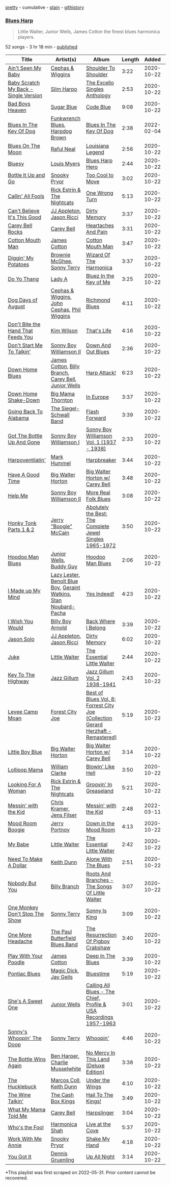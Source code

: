 [pretty](/playlists/pretty/37i9dQZF1DWVKE4YNKbqtI.md) - cumulative - [plain](/playlists/plain/37i9dQZF1DWVKE4YNKbqtI) - [githistory](https://github.githistory.xyz/mackorone/spotify-playlist-archive/blob/main/playlists/plain/37i9dQZF1DWVKE4YNKbqtI)

### [Blues Harp](https://open.spotify.com/playlist/37i9dQZF1DWVKE4YNKbqtI)

> Little Walter, Junior Wells, James Cotton the finest blues harmonica players.

52 songs - 3 hr 18 min - [published](https://open.spotify.com/playlist/4kNNQVrlqV3Y0E9htm7KB4)

| Title | Artist(s) | Album | Length | Added | Removed |
|---|---|---|---|---|---|
| [Ain't Seen My Baby](https://open.spotify.com/track/5r1gF2DneZC8pBL86SDarK) | [Cephas & Wiggins](https://open.spotify.com/artist/40MbAfRt1y7QdeGSkSp4pF) | [Shoulder To Shoulder](https://open.spotify.com/album/6mHbgI7rA71VIDAgy2z1YV) | 3:22 | 2020-10-22 |  |
| [Baby Scratch My Back \- Single Version](https://open.spotify.com/track/4BbLz6pVP5oXl2plR7HLMZ) | [Slim Harpo](https://open.spotify.com/artist/36hwOoNPgnsKnhoMBYpJrJ) | [The Excello Singles Anthology](https://open.spotify.com/album/38mE82CkxuGVkZ2yN1sGGi) | 2:53 | 2020-10-22 |  |
| [Bad Boys Heaven](https://open.spotify.com/track/4xfJSNaQN5eRUL78mor3nj) | [Sugar Blue](https://open.spotify.com/artist/3HojqGF4FshKki7Ku6gPqE) | [Code Blue](https://open.spotify.com/album/6MEW2dr1ze84kOgFtPi4uD) | 9:08 | 2020-10-22 |  |
| [Blues In The Key Of Dog](https://open.spotify.com/track/6KU56NCsoOh4vxvpAPeuhV) | [Funkwrench Blues](https://open.spotify.com/artist/1HefbPVFSMuXvPsE9EL1fs), [Harpdog Brown](https://open.spotify.com/artist/2nJHCfpWZHce3Db9zKarwP) | [Blues In The Key Of Dog](https://open.spotify.com/album/6Q0cslUkzLhgvj8BU2Xq0u) | 2:38 | 2022-02-04 |  |
| [Blues On The Moon](https://open.spotify.com/track/1xDHpQuobDjDTs0bS3mETv) | [Raful Neal](https://open.spotify.com/artist/5zdiBKXtaX96hNNCEnP5f0) | [Louisiana Legend](https://open.spotify.com/album/4s0G9NIPxGreWN5IiliCEa) | 2:56 | 2020-10-22 |  |
| [Bluesy](https://open.spotify.com/track/078lhMIegYPNI58tyFn6o8) | [Louis Myers](https://open.spotify.com/artist/2MHJe9H2p09aSHJm7yrwNh) | [Blues Harp Hero](https://open.spotify.com/album/5lkj3Xw9Xw5VUY38BvTmXL) | 2:44 | 2020-10-22 |  |
| [Bottle It Up and Go](https://open.spotify.com/track/5eHeHvy9wdvATbd7Wj4R8T) | [Snooky Pryor](https://open.spotify.com/artist/2mGsLcgVJSfpUTgrMuPxt3) | [Too Cool to Move](https://open.spotify.com/album/62xvQ20A7TCjo2ZeafeuJx) | 3:02 | 2020-10-22 |  |
| [Callin' All Fools](https://open.spotify.com/track/43J5N4yyxOSCrTZ9PD7dpF) | [Rick Estrin & The Nightcats](https://open.spotify.com/artist/0uo6ltSYsMbp4go8nPQ80U) | [One Wrong Turn](https://open.spotify.com/album/4cJ6p2UKcmZwOSHppR4CXl) | 5:13 | 2020-10-22 |  |
| [Can't Believe It's This Good](https://open.spotify.com/track/32HudsU4xtWFuNWnmb6XPe) | [JJ Appleton](https://open.spotify.com/artist/5c2q4cX88ZOW2uVL47EKwE), [Jason Ricci](https://open.spotify.com/artist/7EV8gsN4cvguOI67kcnYAN) | [Dirty Memory](https://open.spotify.com/album/2UXZqPLmcmB6aa9T8AJFxn) | 3:37 | 2020-10-22 |  |
| [Carey Bell Rocks](https://open.spotify.com/track/0vZun5MdpB8oEjq2Ekw4K9) | [Carey Bell](https://open.spotify.com/artist/7wcrtrCODZkNbpq1ZYABxs) | [Heartaches And Pain](https://open.spotify.com/album/7hmhwWISoILoobUdovmoxC) | 3:31 | 2020-10-22 |  |
| [Cotton Mouth Man](https://open.spotify.com/track/05OUC91VXFLsMddV7yKaZC) | [James Cotton](https://open.spotify.com/artist/6mY93oNfUaUwZq67yn3R8k) | [Cotton Mouth Man](https://open.spotify.com/album/6U2Fh67Pk4hme1KoSJlrdS) | 3:47 | 2020-10-22 |  |
| [Diggin' My Potatoes](https://open.spotify.com/track/7vsJLJHAYHRmovTbRTgRFx) | [Brownie McGhee](https://open.spotify.com/artist/3qXzj7WzBV3kwy1yEV1RcC), [Sonny Terry](https://open.spotify.com/artist/66hQFpsfaFzK8UbsQofCGv) | [Wizard Of The Harmonica](https://open.spotify.com/album/5lDFjfrldTB4HSFWkDYUBw) | 3:37 | 2020-10-22 |  |
| [Do Yo Thang](https://open.spotify.com/track/0DqKUOuX1yVd3H7evlHDkA) | [Lady A](https://open.spotify.com/artist/2nlAGNTrkx2kGJBiIVPDtK) | [Bluez In the Key of Me](https://open.spotify.com/album/6UNgjmue8Up5u72duFsvT9) | 3:25 | 2020-10-22 | 2022-07-15 |
| [Dog Days of August](https://open.spotify.com/track/5gOxdOaXlIVrM0mlOEJ3hZ) | [Cephas & Wiggins](https://open.spotify.com/artist/40MbAfRt1y7QdeGSkSp4pF), [John Cephas](https://open.spotify.com/artist/39gMpw4vsyl8CLCW6OZx97), [Phil Wiggins](https://open.spotify.com/artist/454ZmfE5h5JeoCksBvEymQ) | [Richmond Blues](https://open.spotify.com/album/3diP0MKxncGd7wi8ZMASFZ) | 4:11 | 2020-10-22 |  |
| [Don't Bite the Hand That Feeds You](https://open.spotify.com/track/0Gjw2bx2khjm0OueuMFBKL) | [Kim Wilson](https://open.spotify.com/artist/3LkeAX21Tyb0t1CCAP5aq3) | [That's Life](https://open.spotify.com/album/5M8gkXa4AULN9NESM0a4Ii) | 4:16 | 2020-10-22 |  |
| [Don't Start Me To Talkin'](https://open.spotify.com/track/1f9FEeBWZkuT4ItJZwsJ2l) | [Sonny Boy Williamson II](https://open.spotify.com/artist/69VgCcXFV59QuQWEXSTxfK) | [Down And Out Blues](https://open.spotify.com/album/6uhJ93exe9enyJnV3jgyLO) | 2:36 | 2020-10-22 |  |
| [Down Home Blues](https://open.spotify.com/track/3OHj5SY6j7Ftmfa7qZJWoa) | [James Cotton](https://open.spotify.com/artist/6mY93oNfUaUwZq67yn3R8k), [Billy Branch](https://open.spotify.com/artist/5cUazMvxcAPELFif0BGn2t), [Carey Bell](https://open.spotify.com/artist/7wcrtrCODZkNbpq1ZYABxs), [Junior Wells](https://open.spotify.com/artist/78CBFzwo7wwNaaTYVP5btK) | [Harp Attack!](https://open.spotify.com/album/1zivuph8N0dHpL4k0SA94b) | 6:23 | 2020-10-22 |  |
| [Down Home Shake\-Down](https://open.spotify.com/track/6QDIT5BB8mJDa1EBjeFL1y) | [Big Mama Thornton](https://open.spotify.com/artist/6bR0cgMtkCVpm0I5yrDNzO) | [In Europe](https://open.spotify.com/album/4GKo7UgPccJMRAm4ljs8Tz) | 3:37 | 2020-10-22 |  |
| [Going Back To Alabama](https://open.spotify.com/track/2qV360qyQrQllFZFzZunXr) | [The Siegel\-Schwall Band](https://open.spotify.com/artist/09y7wEuZOxZyYi8suU6NEo) | [Flash Forward](https://open.spotify.com/album/0cOiCxvkM6EEF9gRKrX2Fv) | 3:39 | 2020-10-22 | 2022-07-15 |
| [Got The Bottle Up And Gone](https://open.spotify.com/track/1a8JNXclpuzv9Rx8KxBbIO) | [Sonny Boy Williamson I](https://open.spotify.com/artist/1qxTNsrSi4fNXVO0sbMsl4) | [Sonny Boy Williamson Vol\. 1 \(1937 \- 1938\)](https://open.spotify.com/album/7FJtjm0Fhd7q8n4JkA290L) | 2:33 | 2020-10-22 |  |
| [Harpoventilatin'](https://open.spotify.com/track/0hMR8CTSJLrRjOgoE7apDR) | [Mark Hummel](https://open.spotify.com/artist/6tThEAJKUsHlj0ALfRObEP) | [Harpbreaker](https://open.spotify.com/album/0HGQj36FzCKitSWq3jy2lX) | 3:44 | 2020-10-22 |  |
| [Have A Good Time](https://open.spotify.com/track/0xfzxjWLAsAZB0KC1juVUZ) | [Big Walter Horton](https://open.spotify.com/artist/7ApWhtmpJkPyd5WjwDdDfX) | [Big Walter Horton w/ Carey Bell](https://open.spotify.com/album/0u6qeEym4B0JLaVZrw4Ih5) | 3:48 | 2020-10-22 |  |
| [Help Me](https://open.spotify.com/track/5bC6ONDsL88snGN6QasjZH) | [Sonny Boy Williamson II](https://open.spotify.com/artist/69VgCcXFV59QuQWEXSTxfK) | [More Real Folk Blues](https://open.spotify.com/album/5KTyzShPViB2hPWgzkCunV) | 3:08 | 2020-10-22 |  |
| [Honky Tonk Parts 1 & 2](https://open.spotify.com/track/4PDT7WnrEhcUB83qyY6JG0) | [Jerry "Boogie" McCain](https://open.spotify.com/artist/1sR4V8FLHoKLtkA68DP7do) | [Abolutely the Best: The Complete Jewel Singles 1965\-1972](https://open.spotify.com/album/4Vp7gTydgX0GiYyYOeJ3mJ) | 3:50 | 2020-10-22 |  |
| [Hoodoo Man Blues](https://open.spotify.com/track/7dVUGBGYrYBJakUw1JKhrq) | [Junior Wells](https://open.spotify.com/artist/78CBFzwo7wwNaaTYVP5btK), [Buddy Guy](https://open.spotify.com/artist/2gCsNOpiBaMNh20jQ5prf0) | [Hoodoo Man Blues](https://open.spotify.com/album/6whq5Ok1wCTlrXRNyzDSJ4) | 2:06 | 2020-10-22 |  |
| [I Made up My Mind](https://open.spotify.com/track/54qghaS3KbBLgRU0ZqG2Cp) | [Lazy Lester](https://open.spotify.com/artist/72D581Szg2z107f9qlLvjV), [Benoît Blue Boy](https://open.spotify.com/artist/0NCwZBIwZZZTSWfhObCMCe), [Geraint Watkins](https://open.spotify.com/artist/1q4Jwdw6XRbsIOYBJ830Nq), [Stan Noubard\-Pacha](https://open.spotify.com/artist/1JdDlEBYb2q2zCWzxwnQNq) | [Yes Indeed!](https://open.spotify.com/album/4J6di1aiCKkuEICrbCIfRi) | 4:23 | 2020-10-22 |  |
| [I Wish You Would](https://open.spotify.com/track/6YSJ7rgjRiO3glbDJrBZR3) | [Billy Boy Arnold](https://open.spotify.com/artist/16vIA3JDwbJiQugWKimd2o) | [Back Where I Belong](https://open.spotify.com/album/59auu3dHE34dRuCajZ2Kd2) | 3:39 | 2020-10-22 |  |
| [Jason Solo](https://open.spotify.com/track/0KVqA1NoDClaWnKkqQV8wP) | [JJ Appleton](https://open.spotify.com/artist/5c2q4cX88ZOW2uVL47EKwE), [Jason Ricci](https://open.spotify.com/artist/7EV8gsN4cvguOI67kcnYAN) | [Dirty Memory](https://open.spotify.com/album/2UXZqPLmcmB6aa9T8AJFxn) | 6:02 | 2020-10-22 |  |
| [Juke](https://open.spotify.com/track/57W5o6ojTFtydDMZ0mDDB3) | [Little Walter](https://open.spotify.com/artist/22JuR9OeENcP54XN5TlNWS) | [The Essential Little Walter](https://open.spotify.com/album/2Y2oBBKe7dnNGJrf6HAGBc) | 2:44 | 2020-10-22 |  |
| [Key To The Highway](https://open.spotify.com/track/4wGcFx9voRJ51U989ty9wp) | [Jazz Gillum](https://open.spotify.com/artist/6GFrr6eHPyDtqguamN8vLg) | [Jazz Gillum Vol\. 2 1938\-1941](https://open.spotify.com/album/6wY2gJuBm2BMJHpD1svDN6) | 2:43 | 2020-10-22 |  |
| [Levee Camp Moan](https://open.spotify.com/track/5P3AlDI4rXsBxU4YC3rkL2) | [Forest City Joe](https://open.spotify.com/artist/4lrsWNPzvfhQioDHFarekQ) | [Best of Blues Vol\. 8: Forrest City Joe \(Collection Gerard Herzhaft \- Remastered\)](https://open.spotify.com/album/75TS3pJaEN702DolImKo8K) | 5:19 | 2020-10-22 |  |
| [Little Boy Blue](https://open.spotify.com/track/6hJqobCBH4TqF6Q9SjuOYY) | [Big Walter Horton](https://open.spotify.com/artist/7ApWhtmpJkPyd5WjwDdDfX) | [Big Walter Horton w/ Carey Bell](https://open.spotify.com/album/0u6qeEym4B0JLaVZrw4Ih5) | 3:14 | 2020-10-22 |  |
| [Lollipop Mama](https://open.spotify.com/track/74iOextZ9kGlKLJomjh1BH) | [William Clarke](https://open.spotify.com/artist/2eECVTTCHnDwsBirJPiDke) | [Blowin' Like Hell](https://open.spotify.com/album/6V9vz3rCyZg93CIaALPizp) | 3:50 | 2020-10-22 |  |
| [Looking For A Woman](https://open.spotify.com/track/6JuJtd8K0jpEejEBJBitlA) | [Rick Estrin & The Nightcats](https://open.spotify.com/artist/0uo6ltSYsMbp4go8nPQ80U) | [Groovin' In Greaseland](https://open.spotify.com/album/3fZLjidk1UlpKM9Kw5NWSh) | 5:21 | 2020-10-22 |  |
| [Messin' with the Kid](https://open.spotify.com/track/60HxANx85mPaaw7OT4tU0n) | [Chris Kramer](https://open.spotify.com/artist/7w3T4vxCmCgARMHf4gyGNZ), [Jens Filser](https://open.spotify.com/artist/5a74UdzcXf4bEDpWYVGAtp) | [Messin' with the Kid](https://open.spotify.com/album/6NhNtQu8oQBfrw4HuBnptb) | 2:48 | 2022-03-11 |  |
| [Mood Room Boogie](https://open.spotify.com/track/71Vue1WdbaB8aP79Nmhd76) | [Jerry Portnoy](https://open.spotify.com/artist/6VJN1UE84B6UkKQw0t93BU) | [Down in the Mood Room](https://open.spotify.com/album/1jJumcgFYNfC07qBagJwKL) | 4:13 | 2020-10-22 |  |
| [My Babe](https://open.spotify.com/track/4KMXlzvtC8xjLseDqDjpeU) | [Little Walter](https://open.spotify.com/artist/22JuR9OeENcP54XN5TlNWS) | [The Essential Little Walter](https://open.spotify.com/album/2Y2oBBKe7dnNGJrf6HAGBc) | 2:42 | 2020-10-22 |  |
| [Need To Make A Dollar](https://open.spotify.com/track/6BIpLmms6hIdSFI3GNTw8J) | [Keith Dunn](https://open.spotify.com/artist/122e3natoyt3KVWHoSxBKL) | [Alone With The Blues](https://open.spotify.com/album/3BhmnjO4QezeG8TVE6dRfJ) | 2:51 | 2020-10-22 |  |
| [Nobody But You](https://open.spotify.com/track/4ASjWJnPks6GVzNH41Z37Y) | [Billy Branch](https://open.spotify.com/artist/5cUazMvxcAPELFif0BGn2t) | [Roots And Branches \- The Songs Of Little Walter](https://open.spotify.com/album/3MHdul04DePzuVe9iW9vBz) | 3:07 | 2020-10-22 |  |
| [One Monkey Don't Stop The Show](https://open.spotify.com/track/2S4f3cNofjA6pQNWQHcSM3) | [Sonny Terry](https://open.spotify.com/artist/66hQFpsfaFzK8UbsQofCGv) | [Sonny Is King](https://open.spotify.com/album/4ewWMXqCejyno0okSIOVnd) | 3:09 | 2020-10-22 |  |
| [One More Headache](https://open.spotify.com/track/5uPWILEXkNy1D0MJzi9ByM) | [The Paul Butterfield Blues Band](https://open.spotify.com/artist/6kz7WuPaUa4QVreP27I33i) | [The Resurrection Of Pigboy Crabshaw](https://open.spotify.com/album/5nEOJtjR1clDZQZwAlA7Qs) | 3:40 | 2020-10-22 |  |
| [Play With Your Poodle](https://open.spotify.com/track/3HR1zeLxoPmGuFD8Qxu0Jq) | [James Cotton](https://open.spotify.com/artist/6mY93oNfUaUwZq67yn3R8k) | [Deep In The Blues](https://open.spotify.com/album/1oH2NSqTzggdoVlUcUxLvU) | 3:39 | 2020-10-22 |  |
| [Pontiac Blues](https://open.spotify.com/track/7tmwXdsYe2tfm0HCNXQCNT) | [Magic Dick](https://open.spotify.com/artist/1yGvrxUBauXDFNMY14v2xh), [Jay Geils](https://open.spotify.com/artist/1UgjeijAwImO8WTt2WSum0) | [Bluestime](https://open.spotify.com/album/1ZqrooRcmaGlmQptJRKuxu) | 5:19 | 2020-10-22 |  |
| [She's A Sweet One](https://open.spotify.com/track/2Cg3GUkhjX96nO4p2WRlIa) | [Junior Wells](https://open.spotify.com/artist/78CBFzwo7wwNaaTYVP5btK) | [Calling All Blues \- The Chief, Profile & USA Recordings 1957\-1963](https://open.spotify.com/album/3WqFy7VvZvKmyFRGgAp6WZ) | 3:01 | 2020-10-22 |  |
| [Sonny's Whoopin' The Doop](https://open.spotify.com/track/02wSjRFlHrFpT5rR3unujA) | [Sonny Terry](https://open.spotify.com/artist/66hQFpsfaFzK8UbsQofCGv) | [Whoopin'](https://open.spotify.com/album/19E1GeE3yusSI3NGYUVNSb) | 4:46 | 2020-10-22 |  |
| [The Bottle Wins Again](https://open.spotify.com/track/7c2FB64ULKN97mjU5wvIyQ) | [Ben Harper](https://open.spotify.com/artist/45lorWzrKLxfKlWpV7r9CN), [Charlie Musselwhite](https://open.spotify.com/artist/4NikxGoDm5LGVYAHj0Euoc) | [No Mercy In This Land \(Deluxe Edition\)](https://open.spotify.com/album/6iwWWapZi9KtLsdfoGG3X4) | 3:38 | 2020-10-22 |  |
| [The Hucklebuck](https://open.spotify.com/track/3HaAIm8CuHSdxxdbv14JkG) | [Marcos Coll](https://open.spotify.com/artist/5mKLyd8tTJxeMvsNXhiHrV), [Keith Dunn](https://open.spotify.com/artist/122e3natoyt3KVWHoSxBKL) | [Under the Wings](https://open.spotify.com/album/3TpFzGrkx7auCFdstsj2fL) | 4:10 | 2020-10-22 |  |
| [The Wine Talkin'](https://open.spotify.com/track/4jwpFbAnl9e5fsMbhVZgjV) | [The Cash Box Kings](https://open.spotify.com/artist/05eG6kRq0vo8hfQxW2sh8c) | [Hail To The Kings!](https://open.spotify.com/album/6c78ccr3oXB3tYLtW8PrRA) | 3:49 | 2020-10-22 |  |
| [What My Mama Told Me](https://open.spotify.com/track/7HLVfPFYRba4she3c0qIAp) | [Carey Bell](https://open.spotify.com/artist/7wcrtrCODZkNbpq1ZYABxs) | [Harpslinger](https://open.spotify.com/album/324FrIkjqOJ7rwTS4vGarw) | 3:04 | 2020-10-22 |  |
| [Who's the Fool](https://open.spotify.com/track/6zIZH6unxpNPpOMLFEciiZ) | [Harmonica Shah](https://open.spotify.com/artist/7GtbrsY4LuBDQQO518vwtR) | [Live at the Cove](https://open.spotify.com/album/4ZrX2ckehiYbVGOSBNqbpF) | 5:37 | 2020-10-22 |  |
| [Work With Me Annie](https://open.spotify.com/track/75ZXx6ysguj5afBRtZ8tGR) | [Snooky Pryor](https://open.spotify.com/artist/2mGsLcgVJSfpUTgrMuPxt3) | [Shake My Hand](https://open.spotify.com/album/0FqH7CwavZR5SGVq76HCPm) | 4:18 | 2020-10-22 |  |
| [You Got It](https://open.spotify.com/track/2RnKaMIWn5HQgkg0wghuir) | [Dennis Gruenling](https://open.spotify.com/artist/56M0TPfeix1WjBuylxkVeG) | [Up All Night](https://open.spotify.com/album/3agi8buLixKwrmVNiKPHGN) | 3:14 | 2020-10-22 |  |

\*This playlist was first scraped on 2022-05-31. Prior content cannot be recovered.
